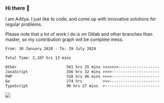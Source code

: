 ### Hi there 👋

I am Aditya. I just like to code, and come up with innovative solutions for regular problems.

Please note that a lot of work I do is on Gitlab and other branches than master, so my contribution graph will be complete mess.

<!--START_SECTION:waka-->

```txt
From: 30 January 2020 - To: 29 July 2024

Total Time: 2,107 hrs 13 mins

Other                      561 hrs 25 mins >>>>>>>------------------   26.64 %
JavaScript                 356 hrs 32 mins >>>>---------------------   16.92 %
PHP                        318 hrs 46 mins >>>>---------------------   15.13 %
Go                         274 hrs         >>>----------------------   13.00 %
TypeScript                 90 hrs 27 mins  >------------------------   04.29 %
```

<!--END_SECTION:waka-->

![](https://komarev.com/ghpvc/?username=BrainBuzzer)
